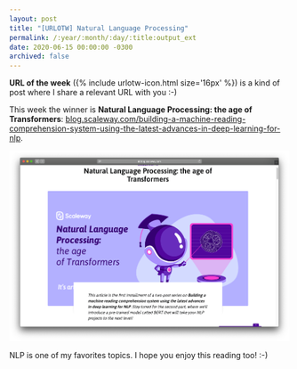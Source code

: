 ```yaml
---
layout: post
title: "[URLOTW] Natural Language Processing"
permalink: /:year/:month/:day/:title:output_ext
date: 2020-06-15 00:00:00 -0300
archived: false
---
```


<p>
  <b>URL of the week</b> ({% include urlotw-icon.html size='16px' %}) is a kind of post where I share a relevant URL with you :-)
</p>

This week the winner is **Natural Language Processing: the age of Transformers**:
[blog.scaleway.com/building-a-machine-reading-comprehension-system-using-the-latest-advances-in-deep-learning-for-nlp](https://blog.scaleway.com/building-a-machine-reading-comprehension-system-using-the-latest-advances-in-deep-learning-for-nlp).

[![Natural Language Processing: the age of Transformers website](/assets/natural-language-processing.png "Natural Language Processing: the age of Transformers website")](/assets/natural-language-processing.png)

NLP is one of my favorites topics. I hope you enjoy this reading too! :-)
